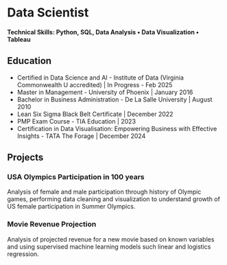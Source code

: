 # Data Scientist

#### Technical Skills: Python, SQL, Data Analysis • Data Visualization • Tableau

## Education
- Certified in Data Science and AI - Institute of Data (Virginia Commonwealth U accredited)  | In Progress - Feb 2025								       		
- Master in Management - University of Phoenix | January 2016
- Bachelor in Business Administration - De La Salle University | August 2010	 			        		
- Lean Six Sigma Black Belt Certificate | December 2022
- PMP Exam Course -  TIA Education | 2023
- Certification in Data Visualisation: Empowering Business with Effective Insights - TATA The Forage | December 2024

## Projects
### USA Olympics Participation in 100 years
  
Analysis of female and male participation through history of Olympic games, performing data cleaning and visualization to understand growth of US female participation in Summer Olympics. 

### Movie Revenue Projection

Analysis of projected revenue for a new movie based on known variables and using supervised machine learning models such linear and logistics regression.
